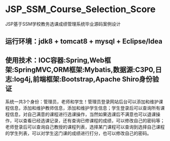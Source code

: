 # JSP_SSM_Course_Selection_Score
JSP基于SSM学校教务选课成绩管理系统毕业源码案例设计
## 运行环境：jdk8 + tomcat8 + mysql + Eclipse/Idea
## 使用技术：IOC容器:Spring,Web框架:SpringMVC,ORM框架:Mybatis,数据源:C3P0,日志:log4j,前端框架:Bootstrap,Apache Shiro身份验证

  系统一共3个身份：管理员，老师和学生！管理员登录网站后台可以添加和维护课程信息，添加和维护教师信息，添加和维护学生信息；学生登录后可以查询所有课程信息，对自己满意的课程进行选课操作，当然如果选课后不满意也可以退课操作，可以查看已经选课记录，还有查询已修课程的成绩，可以修改自己的密码等；老师登录后可以查询自己教授的课程列表，选择某门课程可以查询到选择自己课程的学生列表，可以对学生这门课的成绩进行打分，也可以修改自己的密码。
